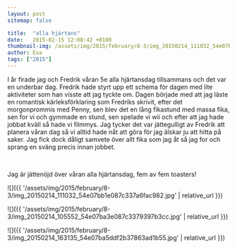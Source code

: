 ```yaml
---
layout: post
sitemap: false

title:  "alla hjärtans"
date:   2015-02-15 12:08:42 +0100
thumbnail-img: /assets/img/2015/february/8-3/img_20150214_111032_54e07bb1e087c337a6fac982.jpg
author: Eva
tags: ["2015"]
---
```


I år firade jag och Fredrik våran 5e alla hjärtansdag tillsammans och det var en underbar dag. Fredrik hade styrt upp ett schema för dagen med lite aktiviteter som han visste att jag tyckte om. Dagen började med att jag läste en romantisk kärleksförklaring som Fredriks skrivit, efter det morgonprommis med Penny, sen blev det en lång fikastund med massa fika, sen for vi och gymmade en stund, sen spelade vi wii och efter att jag hade jobbat kväll så hade vi filmmys. Jag tycker det var jättegulligt av Fredrik att planera våran dag så vi alltid hade nåt att göra för jag älskar ju att hitta på saker. Jag fick dock dåligt samvete över allt fika som jag åt så jag for och sprang en sväng precis innan jobbet.




 




Jag är jättenöjd över våran alla hjärtansdag, fem av fem toasters!

![]({{ '/assets/img/2015/february/8-3/img_20150214_111032_54e07bb1e087c337a6fac982.jpg'  | relative_url }})

![]({{ '/assets/img/2015/february/8-3/img_20150214_105552_54e07ba3e087c3379397b3cc.jpg'  | relative_url }})

![]({{ '/assets/img/2015/february/8-3/img_20150214_163135_54e07ba5ddf2b37863ad1b55.jpg'  | relative_url }})

